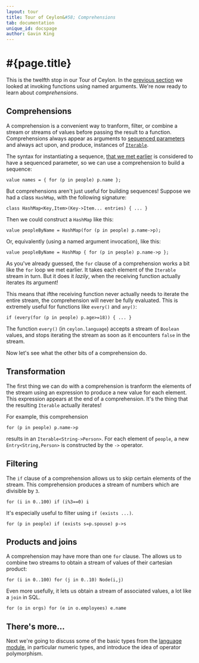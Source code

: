 ```yaml
---
layout: tour
title: Tour of Ceylon&#58; Comprehensions
tab: documentation
unique_id: docspage
author: Gavin King
---
```


# #{page.title}

This is the twelfth stop in our Tour of Ceylon. In the 
[previous section](../named-arguments) we looked at invoking functions 
using named arguments. We're now ready to learn about _comprehensions_.


## Comprehensions

A comprehension is a convenient way to tranform, filter, or combine a
stream or streams of values before passing the result to a function.
Comprehensions always appear as arguments to 
[sequenced parameters](../named-arguments/#sequenced_parameters)
and always act upon, and produce, instances of 
[`Iterable`](#{site.urls.apidoc_current}/ceylon/language/interface_Iterable.html).

The syntax for instantiating a sequence, [that we met earlier](../sequences#sequence_syntax_sugar)
is considered to have a sequenced parameter, so we can use a comprehension
to build a sequence:

    value names = { for (p in people) p.name }; 

But comprehensions aren't just useful for building sequences! Suppose 
we had a class `HashMap`, with the following signature:

    class HashMap<Key,Item>(Key->Item... entries) { ... }

Then we could construct a `HashMap` like this:

    value peopleByName = HashMap(for (p in people) p.name->p);

Or, equivalently (using a named argument invocation), like this:

    value peopleByName = HashMap { for (p in people) p.name->p };

As you've already guessed, the `for` clause of a comprehension works
a bit like the `for` loop we met earlier. It takes each element of
the `Iterable` stream in turn. But it does it _lazily_, when the 
receiving function actually iterates its argument!

This means that ifthe receiving function never actually needs to 
iterate the entire stream, the comprehension will never be fully 
evaluated. This is extremely useful for functions like `every()` and
`any()`:

    if (every(for (p in people) p.age>=18)) { ... }

The function `every()` (in `ceylon.language`) accepts a stream of
`Boolean` values, and stops iterating the stream as soon as it 
encounters `false` in the stream. 

Now let's see what the other bits of a comprehension do.

## Transformation

The first thing we can do with a comprehension is tranform the
elements of the stream using an expression to produce a new value
for each element. This expression appears at the end of a 
comprehension. It's the thing that the resulting `Iterable` actually
iterates!

For example, this comprehension 

    for (p in people) p.name->p

results in an `Iterable<String->Person>`. For each element of `people`,
a new `Entry<String,Person>` is constructed by the `->` operator.

## Filtering

The `if` clause of a comprehension allows us to skip certain elements
of the stream. This comprehension produces a stream of numbers which
are divisible by `3`.

    for (i in 0..100) if (i%3==0) i

It's especially useful to filter using `if (exists ...)`.

    for (p in people) if (exists s=p.spouse) p->s

## Products and joins

A comprehension may have more than one `for` clause. The allows us
to combine two streams to obtain a stream of values of their cartesian 
product:

    for (i in 0..100) for (j in 0..10) Node(i,j)

Even more usefully, it lets us obtain a stream of associated values,
a lot like a `join` in SQL.

    for (o in orgs) for (e in o.employees) e.name

## There's more...

Next we're going to discuss some of the basic types from the 
[language module](../language-module), in particular numeric types, and introduce 
the idea of operator polymorphism. 



